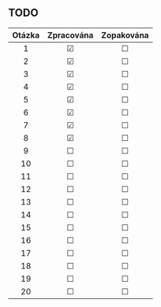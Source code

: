 ## TODO
| Otázka | Zpracována | Zopakována |
| :----: | :--------: | :--------: |
| 1      | &#9745;    | &#9744;    |
| 2      | &#9745;    | &#9744;    |
| 3      | &#9745;    | &#9744;    |
| 4      | &#9745;    | &#9744;    |
| 5      | &#9745;    | &#9744;    |
| 6      | &#9745;    | &#9744;    |
| 7      | &#9745;    | &#9744;    |
| 8      | &#9745;    | &#9744;    |
| 9      | &#9744;    | &#9744;    |
| 10     | &#9744;    | &#9744;    |
| 11     | &#9744;    | &#9744;    |
| 12     | &#9744;    | &#9744;    |
| 13     | &#9744;    | &#9744;    |
| 14     | &#9744;    | &#9744;    |
| 15     | &#9744;    | &#9744;    |
| 16     | &#9744;    | &#9744;    |
| 17     | &#9744;    | &#9744;    |
| 18     | &#9744;    | &#9744;    |
| 19     | &#9744;    | &#9744;    |
| 20     | &#9744;    | &#9744;    |
